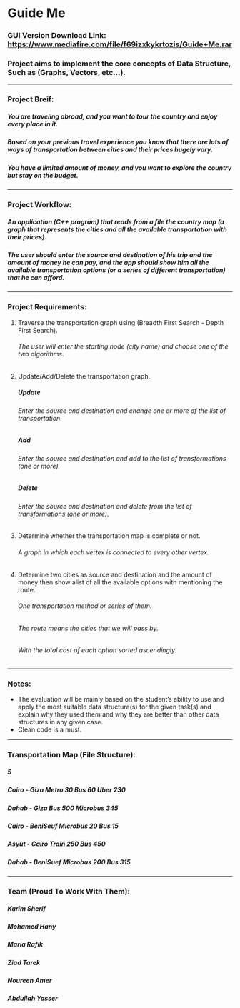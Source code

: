 # Guide Me

### GUI Version Download Link: https://www.mediafire.com/file/f69izxkykrtozis/Guide+Me.rar

### Project aims to implement the core concepts of Data Structure, Such as (Graphs, Vectors, etc...).
<hr>

### Project Breif:
##### You are traveling abroad, and you want to tour the country and enjoy every place in it.
##### Based on your previous travel experience you know that there are lots of ways of transportation between cities and their prices hugely vary.
##### You have a limited amount of money, and you want to explore the country but stay on the budget.
<hr>

### Project Workflow:
##### An application (C++ program) that reads from a file the country map (a graph that represents the cities and all the available transportation with their prices).
##### The user should enter the source and destination of his trip and the amount of money he can pay, and the app should show him all the available transportation options (or a series of different transportation) that he can afford.
<hr>

### Project Requirements:
<ol>
  <li>Traverse the transportation graph using (Breadth First Search - Depth First Search).</li>

  ###### The user will enter the starting node (city name) and choose one of the two algorithms.

  <li>Update/Add/Delete the transportation graph.</li>

  ##### Update
  ###### Enter the source and destination and change one or more of the list of transportation.

  ##### Add
  ###### Enter the source and destination and add to the list of transformations (one or more).

  ##### Delete
  ###### Enter the source and destination and delete from the list of transformations (one or more).

  <li>Determine whether the transportation map is complete or not.</li>

  ###### A graph in which each vertex is connected to every other vertex.

  <li>Determine two cities as source and destination and the amount of money then show alist of all the available options with mentioning the route.</li>

  ###### One transportation method or series of them.
  ###### The route means the cities that we will pass by.
  ###### With the total cost of each option sorted ascendingly.
</ol>
<hr>

### Notes:
<ul>
  <li>The evaluation will be mainly based on the student’s ability to use and apply the most suitable data structure(s) for the given task(s) and explain why they used them and why they are better than other data structures in any given case.</li>
  <li>Clean code is a must.</li>
</ul>
<hr>

### Transportation Map (File Structure):
##### 5
##### Cairo - Giza Metro 30 Bus 60 Uber 230
##### Dahab - Giza Bus 500 Microbus 345
##### Cairo - BeniSeuf Microbus 20 Bus 15
##### Asyut - Cairo Train 250 Bus 450
##### Dahab - BeniSuef Microbus 200 Bus 315
<hr>

### Team (Proud To Work With Them):
##### Karim Sherif
##### Mohamed Hany
##### Maria Rafik
##### Ziad Tarek
##### Noureen Amer
##### Abdullah Yasser
